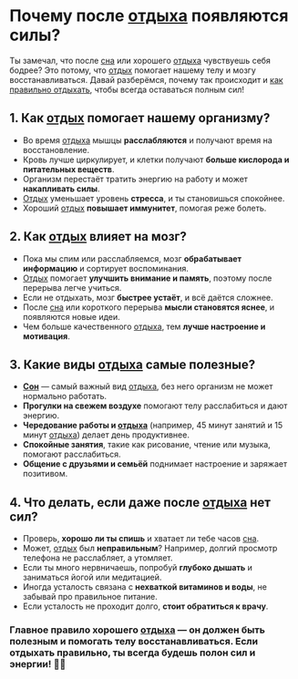 # Почему после [отдыха](Отдых.md) появляются силы?

Ты замечал, что после [сна](Сон.md) или хорошего [отдыха](Отдых.md) чувствуешь себя бодрее? Это потому, что [отдых](Отдых.md) помогает нашему телу и мозгу восстанавливаться. Давай разберёмся, почему так происходит и [как правильно отдыхать](Как_правильно_отдыхать.md), чтобы всегда оставаться полным сил!

## 1. Как [отдых](Отдых.md) помогает нашему организму?
- Во время [отдыха](Отдых.md) мышцы **расслабляются** и получают время на восстановление.
- Кровь лучше циркулирует, и клетки получают **больше кислорода и питательных веществ**.
- Организм перестаёт тратить энергию на работу и может **накапливать силы**.
- [Отдых](Отдых.md) уменьшает уровень **стресса**, и ты становишься спокойнее.
- Хороший [отдых](Отдых.md) **повышает иммунитет**, помогая реже болеть.

## 2. Как [отдых](Отдых.md) влияет на мозг?
- Пока мы спим или расслабляемся, мозг **обрабатывает информацию** и сортирует воспоминания.
- [Отдых](Отдых.md) помогает **улучшить внимание и память**, поэтому после перерыва легче учиться.
- Если не отдыхать, мозг **быстрее устаёт**, и всё даётся сложнее.
- После [сна](Сон.md) или короткого перерыва **мысли становятся яснее**, и появляются новые идеи.
- Чем больше качественного [отдыха](Отдых.md), тем **лучше настроение и мотивация**.

## 3. Какие виды [отдыха](Отдых.md) самые полезные?
- **[Сон](Сон.md)** — самый важный вид [отдыха](Отдых.md), без него организм не может нормально работать.
- **Прогулки на свежем воздухе** помогают телу расслабиться и дают энергию.
- **Чередование работы и [отдыха](Отдых.md)** (например, 45 минут занятий и 15 минут [отдыха](Отдых.md)) делает день продуктивнее.
- **Спокойные занятия**, такие как рисование, чтение или музыка, помогают расслабиться.
- **Общение с друзьями и семьёй** поднимает настроение и заряжает позитивом.

## 4. Что делать, если даже после [отдыха](Отдых.md) нет сил?
- Проверь, **хорошо ли ты спишь** и хватает ли тебе часов [сна](Сон.md).
- Может, [отдых](Отдых.md) был **неправильным**? Например, долгий просмотр телефона не расслабляет, а утомляет.
- Если ты много нервничаешь, попробуй **глубоко дышать** и заниматься йогой или медитацией.
- Иногда усталость связана с **нехваткой витаминов и воды**, не забывай про правильное питание.
- Если усталость не проходит долго, **стоит обратиться к врачу**.

### **Главное правило хорошего [отдыха](Отдых.md)** — **он должен быть полезным и помогать телу восстанавливаться**. Если отдыхать правильно, ты всегда будешь полон сил и энергии! 🚀💪